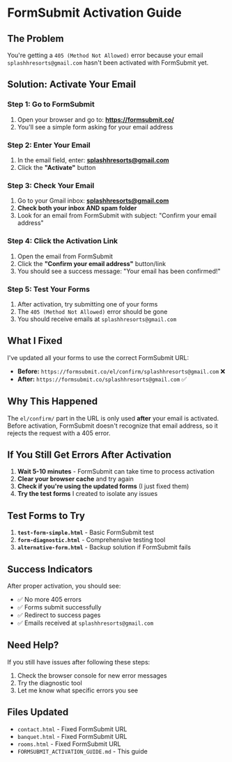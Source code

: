 # FormSubmit Activation Guide

## The Problem
You're getting a `405 (Method Not Allowed)` error because your email `splashhresorts@gmail.com` hasn't been activated with FormSubmit yet.

## Solution: Activate Your Email

### Step 1: Go to FormSubmit
1. Open your browser and go to: **https://formsubmit.co/**
2. You'll see a simple form asking for your email address

### Step 2: Enter Your Email
1. In the email field, enter: **splashhresorts@gmail.com**
2. Click the **"Activate"** button

### Step 3: Check Your Email
1. Go to your Gmail inbox: **splashhresorts@gmail.com**
2. **Check both your inbox AND spam folder**
3. Look for an email from FormSubmit with subject: "Confirm your email address"

### Step 4: Click the Activation Link
1. Open the email from FormSubmit
2. Click the **"Confirm your email address"** button/link
3. You should see a success message: "Your email has been confirmed!"

### Step 5: Test Your Forms
1. After activation, try submitting one of your forms
2. The `405 (Method Not Allowed)` error should be gone
3. You should receive emails at `splashhresorts@gmail.com`

## What I Fixed

I've updated all your forms to use the correct FormSubmit URL:
- **Before:** `https://formsubmit.co/el/confirm/splashhresorts@gmail.com` ❌
- **After:** `https://formsubmit.co/splashhresorts@gmail.com` ✅

## Why This Happened

The `el/confirm/` part in the URL is only used **after** your email is activated. Before activation, FormSubmit doesn't recognize that email address, so it rejects the request with a 405 error.

## If You Still Get Errors After Activation

1. **Wait 5-10 minutes** - FormSubmit can take time to process activation
2. **Clear your browser cache** and try again
3. **Check if you're using the updated forms** (I just fixed them)
4. **Try the test forms** I created to isolate any issues

## Test Forms to Try

1. **`test-form-simple.html`** - Basic FormSubmit test
2. **`form-diagnostic.html`** - Comprehensive testing tool
3. **`alternative-form.html`** - Backup solution if FormSubmit fails

## Success Indicators

After proper activation, you should see:
- ✅ No more 405 errors
- ✅ Forms submit successfully
- ✅ Redirect to success pages
- ✅ Emails received at `splashhresorts@gmail.com`

## Need Help?

If you still have issues after following these steps:
1. Check the browser console for new error messages
2. Try the diagnostic tool
3. Let me know what specific errors you see

## Files Updated
- `contact.html` - Fixed FormSubmit URL
- `banquet.html` - Fixed FormSubmit URL  
- `rooms.html` - Fixed FormSubmit URL
- `FORMSUBMIT_ACTIVATION_GUIDE.md` - This guide
